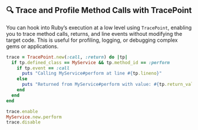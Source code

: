 ## 🔍 Trace and Profile Method Calls with TracePoint
You can hook into Ruby’s execution at a low level using `TracePoint`, enabling you to trace method calls, returns, and line events without modifying the target code. This is useful for profiling, logging, or debugging complex gems or applications.

```ruby
trace = TracePoint.new(:call, :return) do |tp|
  if tp.defined_class == MyService && tp.method_id == :perform
    if tp.event == :call
      puts "Calling MyService#perform at line #{tp.lineno}"
    else
      puts "Returned from MyService#perform with value: #{tp.return_value.inspect}"
    end
  end
end

trace.enable
MyService.new.perform
trace.disable
```